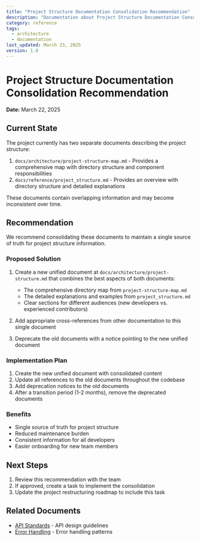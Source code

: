 ```yaml
---
title: "Project Structure Documentation Consolidation Recommendation"
description: "Documentation about Project Structure Documentation Consolidation Recommendation"
category: reference
tags:
  - architecture
  - documentation
last_updated: March 23, 2025
version: 1.0
---
```

# Project Structure Documentation Consolidation Recommendation

**Date:** March 22, 2025

## Current State

The project currently has two separate documents describing the project structure:

1. `docs/architecture/project-structure-map.md` - Provides a comprehensive map with directory structure and component responsibilities
2. `docs/reference/project_structure.md` - Provides an overview with directory structure and detailed explanations

These documents contain overlapping information and may become inconsistent over time.

## Recommendation

We recommend consolidating these documents to maintain a single source of truth for project structure information.

### Proposed Solution

1. Create a new unified document at `docs/architecture/project-structure.md` that combines the best aspects of both documents:
   - The comprehensive directory map from `project-structure-map.md`
   - The detailed explanations and examples from `project_structure.md`
   - Clear sections for different audiences (new developers vs. experienced contributors)

2. Add appropriate cross-references from other documentation to this single document

3. Deprecate the old documents with a notice pointing to the new unified document

### Implementation Plan

1. Create the new unified document with consolidated content
2. Update all references to the old documents throughout the codebase
3. Add deprecation notices to the old documents
4. After a transition period (1-2 months), remove the deprecated documents

### Benefits

- Single source of truth for project structure
- Reduced maintenance burden
- Consistent information for all developers
- Easier onboarding for new team members

## Next Steps

1. Review this recommendation with the team
2. If approved, create a task to implement the consolidation
3. Update the project restructuring roadmap to include this task 

## Related Documents
- [API Standards](../standards/api-standards.md) - API design guidelines
- [Error Handling](../standards/error-handling.md) - Error handling patterns

